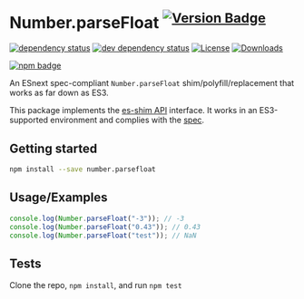 # Number.parseFloat <sup>[![Version Badge][npm-version-svg]][package-url]</sup>

[![dependency status][deps-svg]][deps-url]
[![dev dependency status][dev-deps-svg]][dev-deps-url]
[![License][license-image]][license-url]
[![Downloads][downloads-image]][downloads-url]

[![npm badge][npm-badge-png]][package-url]

An ESnext spec-compliant `Number.parseFloat` shim/polyfill/replacement that works as far down as ES3.

This package implements the [es-shim API](https://github.com/es-shims/api) interface. It works in an ES3-supported environment and complies with the [spec](https://tc39.es/ecma262/#sec-number.parsefloat).

## Getting started

```sh
npm install --save number.parsefloat
```

## Usage/Examples

```js
console.log(Number.parseFloat("-3")); // -3
console.log(Number.parseFloat("0.43")); // 0.43
console.log(Number.parseFloat("test")); // NaN
```

## Tests

Clone the repo, `npm install`, and run `npm test`

[package-url]: https://npmjs.org/package/number.parsefloat
[npm-version-svg]: https://versionbadg.es/es-shims/Number.parseFloat.svg
[deps-svg]: https://david-dm.org/es-shims/Number.parseFloat.svg
[deps-url]: https://david-dm.org/es-shims/Number.parseFloat
[dev-deps-svg]: https://david-dm.org/es-shims/Number.parseFloat/dev-status.svg
[dev-deps-url]: https://david-dm.org/es-shims/Number.parseFloat#info=devDependencies
[npm-badge-png]: https://nodei.co/npm/number.parsefloat.png?downloads=true&stars=true
[license-image]: https://img.shields.io/npm/l/number.parsefloat.svg
[license-url]: LICENSE
[downloads-image]: https://img.shields.io/npm/dm/number.parsefloat.svg
[downloads-url]: https://npm-stat.com/charts.html?package=number.parsefloat
